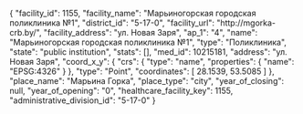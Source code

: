 {
    "facility_id": 1155,
    "facility_name": "Марьиногорская городская поликлиника №1",
    "district_id": "5-17-0",
    "facility_url": "http:\/\/mgorka-crb.by\/",
    "facility_address": "ул. Новая Заря",
    "ap_1": "4",
    "name": "Марьиногорская городская поликлиника №1",
    "type": "Поликлиника",
    "state": "public institution",
    "stats": [],
    "med_id": 10215181,
    "address": "ул. Новая Заря",
    "coord_x_y": {
        "crs": {
            "type": "name",
            "properties": {
                "name": "EPSG:4326"
            }
        },
        "type": "Point",
        "coordinates": [
            28.1539,
            53.5085
        ]
    },
    "place_name": "Марьина Горка",
    "place_type": "city",
    "year_of_closing": null,
    "year_of_opening": "0",
    "healthcare_facility_key": 1155,
    "administrative_division_id": "5-17-0"
}